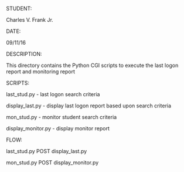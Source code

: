 STUDENT:

  Charles V. Frank Jr.
  
DATE:

  09/11/16

DESCRIPTION:

  This directory contains the Python CGI scripts to execute the last logon report and monitoring report
  
SCRIPTS:

  last_stud.py - last logon search criteria
  
  display_last.py - display last logon report based upon search criteria
  
  mon_stud.py - monitor student search criteria
  
  display_monitor.py - display monitor report
  
FLOW:

  last_stud.py   POST 
        display_last.py
        
  mon_stud.py   POST
        display_monitor.py
  
  
